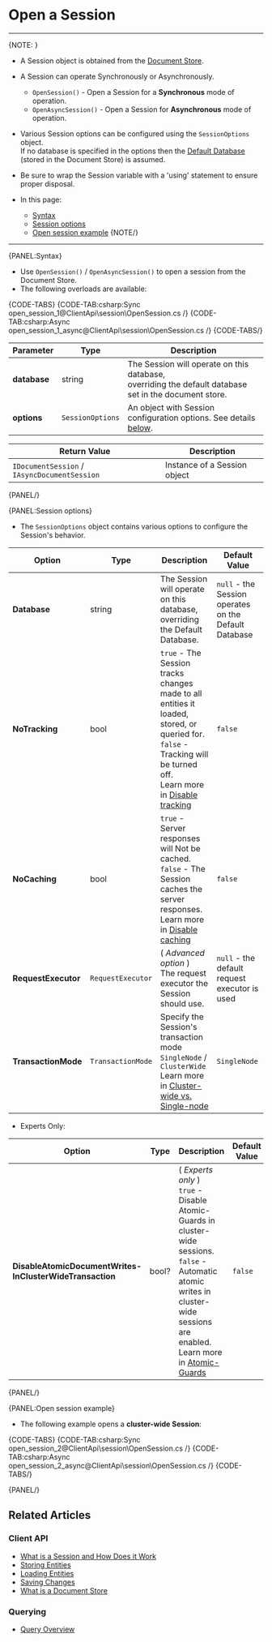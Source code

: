 # Open a Session

---

{NOTE: }

* A Session object is obtained from the [Document Store](../../client-api/what-is-a-document-store).  

* A Session can operate Synchronously or Asynchronously.  
  * `OpenSession()` - Open a Session for a **Synchronous** mode of operation.  
  * `OpenAsyncSession()` - Open a Session for **Asynchronous** mode of operation.  

* Various Session options can be configured using the `SessionOptions` object.  
  If no database is specified in the options then the [Default Database](../../client-api/setting-up-default-database) (stored in the Document Store) is assumed.

* Be sure to wrap the Session variable with a 'using' statement to ensure proper disposal.

* In this page:  
  * [Syntax](../../client-api/session/opening-a-session#syntax)  
  * [Session options](../../client-api/session/opening-a-session#session-options)  
  * [Open session example](../../client-api/session/opening-a-session#open-session-example)
{NOTE/}

---

{PANEL:Syntax}

* Use `OpenSession()` / `OpenAsyncSession()` to open a session from the Document Store.  
* The following overloads are available:  

{CODE-TABS}
{CODE-TAB:csharp:Sync open_session_1@ClientApi\session\OpenSession.cs /}
{CODE-TAB:csharp:Async open_session_1_async@ClientApi\session\OpenSession.cs /}
{CODE-TABS/}

| Parameter    | Type             | Description                                                                                                                    |
|--------------|------------------|--------------------------------------------------------------------------------------------------------------------------------|
| **database** | string           | The Session will operate on this database,<br>overriding the default database set in the document store.                       |
| **options**  | `SessionOptions` | An object with Session configuration options. See details [below](../../client-api/session/opening-a-session#session-options). |

| Return Value                                 | Description                   |
|----------------------------------------------|-------------------------------|
| `IDocumentSession` / `IAsyncDocumentSession` | Instance of a Session object  |

{PANEL/}

{PANEL:Session options}

* The `SessionOptions` object contains various options to configure the Session's behavior.

| Option                                                  | Type              | Description                                                                                                                                                                                                                               | Default Value                                         |
|---------------------------------------------------------|-------------------|-------------------------------------------------------------------------------------------------------------------------------------------------------------------------------------------------------------------------------------------|-------------------------------------------------------|
| **Database**                                            | string            | The Session will operate on this database,<br>overriding the Default Database.                                                                                                                                                            | `null` - the Session operates on the Default Database |
| **NoTracking**                                          | bool              | `true` - The Session tracks changes made to all entities it loaded, stored, or queried for.<br>`false` - Tracking will be turned off.<br>Learn more in [Disable tracking](../../client-api/session/configuration/how-to-disable-tracking) | `false`                                               |
| **NoCaching**                                           | bool              | `true` - Server responses will Not be cached.<br>`false` - The Session caches the server responses.<br>Learn more in [Disable caching](../../client-api/session/configuration/how-to-disable-caching)                                     | `false`                                               |
| **RequestExecutor**                                     | `RequestExecutor` | ( _Advanced option_ ) <br>The request executor the Session should use.                                                                                                                                                                    | `null` - the default request executor is used         |
| **TransactionMode**                                     | `TransactionMode` | Specify the Session's transaction mode<br>`SingleNode` / `ClusterWide`<br>Learn more in [Cluster-wide vs. Single-node](../../client-api/session/cluster-transaction/overview#cluster-wide-transaction-vs.-single-node-transaction)        | `SingleNode`                                          |

* Experts Only:

| Option                                                       | Type                | Description                                                                                                                                                                                                                                             | Default Value |
|--------------------------------------------------------------|---------------------|---------------------------------------------------------------------------------------------------------------------------------------------------------------------------------------------------------------------------------------------------------|---------------|
| **DisableAtomicDocumentWrites-<br>InClusterWideTransaction** | bool?               | ( _Experts only_ ) <br>`true` - Disable Atomic-Guards in cluster-wide sessions.<br>`false` - Automatic atomic writes in cluster-wide sessions are enabled.<br>Learn more in [Atomic-Guards](../../client-api/session/cluster-transaction/atomic-guards) | `false`       |

{PANEL/}

{PANEL:Open session example}

* The following example opens a __cluster-wide Session__:

{CODE-TABS}
{CODE-TAB:csharp:Sync open_session_2@ClientApi\session\OpenSession.cs /}
{CODE-TAB:csharp:Async open_session_2_async@ClientApi\session\OpenSession.cs /}
{CODE-TABS/}

{PANEL/}

## Related Articles

### Client API

- [What is a Session and How Does it Work](../../client-api/session/what-is-a-session-and-how-does-it-work) 
- [Storing Entities](../../client-api/session/storing-entities)
- [Loading Entities](../../client-api/session/loading-entities)
- [Saving Changes](../../client-api/session/saving-changes)
- [What is a Document Store](../../client-api/what-is-a-document-store)

### Querying

- [Query Overview](../../client-api/session/querying/how-to-query)


